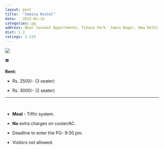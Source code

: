 ```yaml
---
layout: post
title:  "Samina Hostel"
date:   2015-01-12
categories: pg
address: Near Jaswant Appartments, Tikona Park, Jamia Nagar, New Delhi-110025.
dist: 1.3
ratings: 3.133
---
```


<a href="https://www.google.co.in/maps/place/Samina+Girls+Hostel/@28.563311, 77.289945,17z/data=!3m1!4b1!4m2!3m1!1s0x390ce474c1388f19:0x4fce385ecea0557b?hl=en">
        <img src="https://maps.googleapis.com/maps/api/staticmap?visible=Jamia+Millia+Islamia&size=640x300&scale=2&maptype=roadmap&markers=%7Ccolor:red%7Clabel:S%7C28.563311, 77.289945&markers=size:mid|color:green%7Clabel:FET%7C28.5606083,77.2790183&markers=size:mid|color:green%7Clabel:FET%7C28.561075,77.280960&path=color:0x0000ff|weight:3|28.561163, 77.279366|28.561370, 77.279388|28.561559, 77.279409|28.561483, 77.279602|28.561257, 77.279624|28.561031, 77.280461|28.561031, 77.281319|28.560974, 77.282370|28.561050, 77.282757|28.561106, 77.282993|28.561634, 77.284259|28.561672, 77.284495|28.561766, 77.284902|28.561898, 77.285095|28.562237, 77.285825|28.562237, 77.286276|28.562312, 77.286555|28.562312, 77.287005|28.562275, 77.287434|28.562388, 77.287627|28.562614, 77.288507|28.562802, 77.288443|28.562727, 77.288808|28.562897, 77.289022|28.562727, 77.289258|28.563029, 77.289666|28.563236, 77.289816|28.563311, 77.289945" />
</a>

:phone:


**Rent:**

* Rs. 2500/- (3 seater)

* Rs. 3000/- (2 seater)


<hr><br>

*  **Meal** - Tiffin system.

*  **No** extra charges on cooler/AC.

*    Deadline to enter the PG- 9:30 pm.

*    Visitors not allowed.
